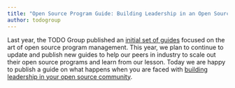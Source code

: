 ```yaml
---
title: "Open Source Program Guide: Building Leadership in an Open Source Community"
author: todogroup
---
```


Last year, the TODO Group published an [initial set of guides](http://todogroup.org/blog/open-source-guides/) focused on the art of open source program management. This year, we plan to continue to update and publish new guides to help our peers in industry to scale out their open source programs and learn from our lesson. Today we are happy to publish a guide on what happens when you are faced with [building leadership in your open source community](https://github.com/todogroup/guides/blob/master/building-leadership-in-an-open-source-community.md).
